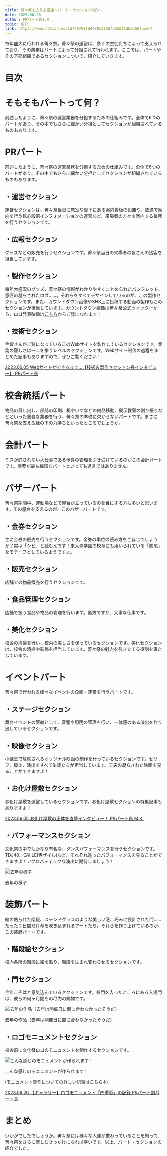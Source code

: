 ```yaml
---
title: 菁々祭を支える者達～パート・セクション紹介～
date: 2023.06.26
author: PRパート員I.R.
topic: 紹介
link: https://www.notion.so/1d7a9768fd4480c383dfd62df1dbed56?pvs=4
---
```


毎年盛大に行われる菁々祭。菁々祭の運営は、多くの生徒たちによって支えられており、その業務はパートによって分担されて行われます。ここでは、パートやその下部組織であるセクションについて、紹介していきます。

# 目次

# そもそもパートって何？

前述したように、菁々祭の運営業務を分担するための仕組みです。全体で6つのパートがあり、その中でもさらに細かい分担としてセクションが組織されているものもあります。

# PRパート

前述したように、菁々祭の運営業務を分担するための仕組みです。全体で6つのパートがあり、その中でもさらに細かい分担としてセクションが組織されているものもあります。

## ・運営セクション

運営セクションは、菁々祭当日に教室や廊下にある案内看板の設置や、放送で案内を行う転心殿前インフォメーションの運営など、来場者の方々を案内する業務を行うセクションです。

## ・広報セクション

グッズなどの販売を行うセクションです。菁々祭当日の来場者の皆さんの接客を担当しています。

## ・製作セクション

毎年大盛況のグッズ、菁々祭の情報がわかりやすくまとめられたパンフレット、意匠の凝らされたロゴ……。それらをすべてデザインしているのが、この製作セクションです。また、カウントダウン画像やSNS上に投稿する動画の製作もこのセクションが担当しています。カウントダウン画像は[菁々祭公式ツイッター](https://x.com/seiseisai_tdj)から、ロゴ発表映像は[こちら](https://youtu.be/7v9g0vJNalM)からご覧になれます！

## ・技術セクション

今皆さんがご覧になっているこのWebサイトを製作しているセクションです。業務の難しさは一二を争うレベルのセクションです。Webサイト制作の過程をまとめた記事もありますので、ぜひご覧ください！

[2023.06.05
Webサイトができるまで...【技術＆製作セクション長インタビュー】
PRパート長](/blog/59/05)

# 校舎統括パート

物品の貸し出し、部誌の印刷、机やいすなどの備品移動、展示教室の割り振りなどといった重要な業務を行う、菁々祭の準備に欠かせないパートです。まさに菁々祭を支える縁の下の力持ちといったところでしょうか。

# 会計パート

ミスが許されない大仕事である予算の管理を引き受けているのがこの会計パートです。業務が最も繊細なパートといっても過言ではありません。

# バザーパート

菁々祭期間中、運動場などで屋台が立っているのを目にする方も多いと思います。その屋台を支えるのが、このバザーパートです。

## ・金券セクション

主に金券の販売を行うセクションです。金券の単位の読み方をご存じでしょうか？実は「シビ」と読むんです！東大寺学園の校章にも用いられている「鴟尾」をモチーフとしているようですよ。

## ・販売セクション

店舗での物品販売を行うセクションです。

## ・食品管理セクション

店舗で扱う食品や物品の管理を行います。裏方ですが、大事な仕事です。

## ・美化セクション

校舎の清掃を行い、校内の美しさを保っているセクションです。美化セクションは、校舎の清掃や装飾を担当しています。菁々祭の魅力を引き立てる役割を果たしています。

# イベントパート

菁々祭で行われる様々なイベントの企画・運営を行うパートです。

## ・ステージセクション

舞台イベントの管轄として、音響や照明の管理を行い、一体感のある演出を作り出しているセクションです。

## ・映像セクション

小講堂で放映されるオリジナル映画の制作を行っているセクションです。セリフ、脚本、演出をすべて生徒たちが担当しています。工夫の凝らされた映画を見ることができますよ！

## ・お化け屋敷セクション

お化け屋敷を運営しているセクションです。お化け屋敷セクションの特集記事もありますよ！

[2023.06.05
お化け屋敷の正体を直撃インタビュー！
PRパート員 M.K.](/blog/59/04)

## ・パフォーマンスセクション

文化祭の中でもかなり有名な、ダンスパフォーマンスを行うセクションです。TDJ48、E卍ILE(寺ザイル)など、それぞれ違ったパフォーマンスを見ることができますよ！アクロバティックな演出に期待しましょう！

![去年の様子](image.png)

去年の様子

# 装飾パート

絵の貼られた階段、ステンドグラスのような美しい窓、巧みに設計された門……たった２日間だけ命を吹き込まれるアートたち。それらを作り上げているのが、この装飾パートです。

## ・階段絵セクション

校内各所の階段に絵を貼り、階段を生まれ変わらせるセクションです。

## ・門セクション

今年こそはと意気込んでいるセクションです。校門を入ったところにある入場門は、彼らの何ヶ月間もの尽力の賜物です。

![去年の作品（去年は開催日に間に合わなかったそうだ）](image%201.png)

去年の作品（去年は開催日に間に合わなかったそうだ）

## ・ロゴモニュメントセクション

校舎前に文化祭ロゴのモニュメントを制作するセクションです。

![こんな感じのモニュメントが作られます！](image%202.png)

こんな感じのモニュメントが作られます！

(モニュメント製作についての詳しい記事はこちら↓)

[2023.06.26
【ギャラリー】ロゴモニュメント「四季彩」の記録
PRパート副パート長](/blog/59/09)

# まとめ

いかがでしたでしょうか。菁々祭には様々な人達が携わっていることを知って、菁々祭をさらに楽しむきっかけになれば幸いです。以上、パート・セクションの紹介でした。